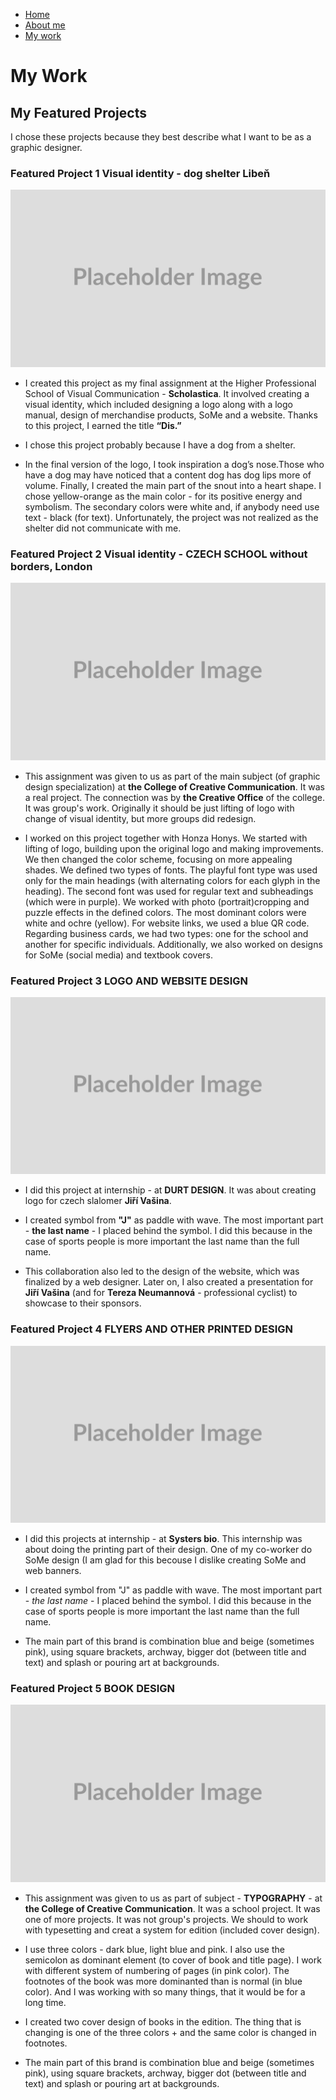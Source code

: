<!-- This is a comment, only visible to the author: Add a link to your presentation. -->
<!-- Presentations do not need to be a PDF, you may link elsewhere, such as Figma, YouTube, etc. -->
<!-- Consider adding navigation to each section (About, Featured Projects, Notes, etc.) -->

- [Home](#home)
- [About me](#more_about_me)
- [My work](#work)


# My Work
## My Featured Projects

I chose these projects because they best describe what I want to be as a graphic designer.

### Featured Project 1 Visual identity - dog shelter Libeň

<!-- Use a static poster image or animated GIF, but no video files. Again, keep the image width/height manageable, around 1280x x 720px (16:9 aspect ratio), or a max-width of 1280px. -->

![Write an alternative text description.](img/featured-project-01.png)

- I created this project as my final assignment at the Higher Professional School of Visual Communication - **Scholastica**. It involved creating a visual identity, which included designing a logo along with a logo manual, design of merchandise products, SoMe and a website. Thanks to this project, I earned the title **“Dis.”**

- I chose this project probably because I have a dog from a shelter.

- In the final version of the logo, I took inspiration a dog’s nose.Those who have a dog may have noticed that a content dog has dog lips more of volume. Finally, I created the main part of the snout into a heart shape. I chose yellow-orange as the main color - for its positive energy and symbolism. The secondary colors were white and, if anybody need use text - black (for text). Unfortunately, the project was not realized as the shelter did not communicate with me.

<!-- Use the same stucture above for the rest of your featured projects. -->

### Featured Project 2 Visual identity - CZECH SCHOOL without borders, London

<!-- Use a static poster image or animated GIF, but no video files. Again, keep the image width/height manageable, around 1280x x 720px (16:9 aspect ratio), or a max-width of 1280px. -->

![Write an alternative text description.](img/featured-project-01.png)

- This assignment was given to us as part of the main subject (of graphic design specialization) at **the College of Creative Communication**. It was a real project. The connection was by **the Creative Office** of the college. It was group's work. Originally it should be just lifting of logo with change of visual identity, but more groups did redesign.

- I worked on this project together with Honza Honys. We started with lifting of logo, building upon the original logo and making improvements. We then changed the color scheme, focusing on more appealing shades. We defined two types of fonts. The playful font type was used only for the main headings (with alternating colors for each glyph in the heading). The second font was used for regular text and subheadings (which were in purple). We worked with photo (portrait)cropping and puzzle effects in the defined colors. The most dominant colors were white and ochre (yellow). For website links, we used a blue QR code. Regarding business cards, we had two types: one for the school and another for specific individuals. Additionally, we also worked on designs for SoMe (social media) and textbook covers.

### Featured Project 3 LOGO AND WEBSITE DESIGN

<!-- Use a static poster image or animated GIF, but no video files. Again, keep the image width/height manageable, around 1280x x 720px (16:9 aspect ratio), or a max-width of 1280px. -->

![Write an alternative text description.](img/featured-project-01.png)

- I did this project at internship - at **DURT DESIGN**. It was about creating logo for czech slalomer **Jiří Vašina**.

- I created symbol from **"J"** as paddle with wave. The most important part - **the last name** - I placed behind the symbol. I did this because in the case of sports people is more important the last name than the full name.

- This collaboration also led to the design of the website, which was finalized by a web designer. Later on, I also created a presentation for **Jiří Vašina** (and for **Tereza Neumannová** - professional cyclist) to showcase to their sponsors.

### Featured Project 4 FLYERS AND OTHER PRINTED DESIGN

<!-- Use a static poster image or animated GIF, but no video files. Again, keep the image width/height manageable, around 1280x x 720px (16:9 aspect ratio), or a max-width of 1280px. -->

![Write an alternative text description.](img/featured-project-01.png)

- I did this projects at internship - at **Systers bio**. This internship was about doing the printing part of their design. One of my co-worker do SoMe design (I am glad for this becouse I dislike creating SoMe and web banners.

- I created symbol from "J" as paddle with wave. The most important part - *the last name* - I placed behind the symbol. I did this because in the case of sports people is more important the last name than the full name.

- The main part of this brand is combination blue and beige (sometimes pink), using square brackets, archway, bigger dot (between title and text) and splash or pouring art at backgrounds.

### Featured Project 5 BOOK DESIGN

<!-- Use a static poster image or animated GIF, but no video files. Again, keep the image width/height manageable, around 1280x x 720px (16:9 aspect ratio), or a max-width of 1280px. -->

![Write an alternative text description.](img/featured-project-01.png)

- This assignment was given to us as part of subject - **TYPOGRAPHY** - at **the College of Creative Communication**. It was a school project. It was one of more projects. It was not group's projects. We should to work with typesetting and creat a system for edition (included cover design).
  
- I use three colors - dark blue, light blue and pink. I also use the semicolon as dominant element (to cover of book and title page). I work with different system of numbering of pages (in pink color). The footnotes of the book was more dominanted than is normal (in blue color). And I was working with so many things, that it would be for a long time.

- I created two cover design of books in the edition. The thing that is changing is one of the three colors + and the same color is changed in footnotes.

- The main part of this brand is combination blue and beige (sometimes pink), using square brackets, archway, bigger dot (between title and text) and splash or pouring art at backgrounds.

<!Notes-->
